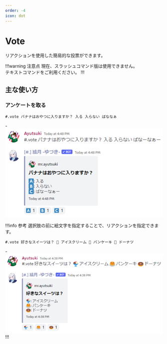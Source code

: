 ```yaml
---
order: -4
icon: dot
---
```


# Vote
リアクションを使用した簡易的な投票ができます。

!!!warning 注意点
現在、スラッシュコマンド版は使用できません。  
テキストコマンドをご利用ください。
!!!

## 主な使い方
### アンケートを取る

``` コマンドの実行例
#.vote バナナはおやつに入りますか？ 入る 入らない ばななぁ
```
-![応答例](default-response.png)

!!!info 参考
選択肢の前に絵文字を指定することで、リアクションを指定できます。
``` コマンドの実行例
#.vote 好きなスイーツは？ 🍨 アイスクリーム 🥞 パンケーキ 🍩 ドーナツ
```
-![応答例](customemoji-response.png)
!!!
